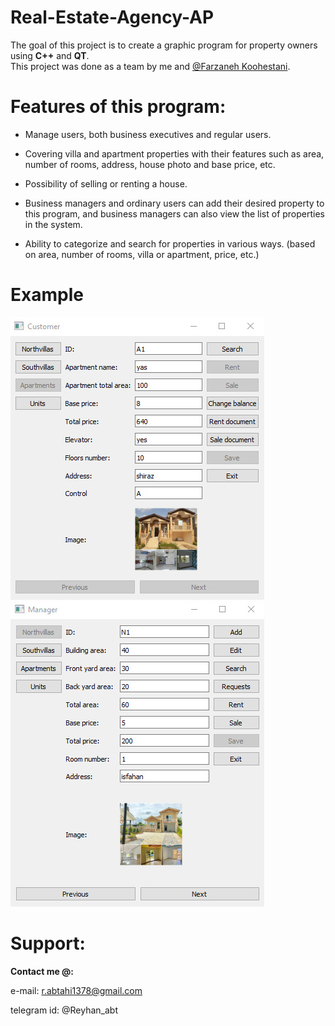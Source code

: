 # Real-Estate-Agency-AP
The goal of this project is to create a graphic program for property owners using **C++** and **QT**.  
This project was done as a team by me and [@Farzaneh Koohestani](https://github.com/fark00).


# Features of this program:

* Manage users, both business executives and regular users.

* Covering villa and apartment properties with their features such as area, number of rooms, address, house photo and base price, etc.

* Possibility of selling or renting a house.

* Business managers and ordinary users can add their desired property to this program, and business managers can also view the list of properties in the system.

* Ability to categorize and search for properties in various ways. (based on area, number of rooms, villa or apartment, price, etc.)

# Example
![see example picture here](example1.jpg)
![see example picture here](example2.jpg)

# Support:

**Contact me @:**

e-mail: r.abtahi1378@gmail.com

telegram id: @Reyhan_abt

